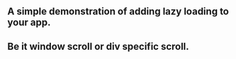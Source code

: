 ## A simple demonstration of adding lazy loading to your app.

## Be it window scroll or div specific scroll.

